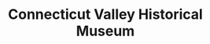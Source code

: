 ---
layout: repo
title: "Connecticut Valley Historical Museum"
id: 18164
permalink: repos/18164/
---